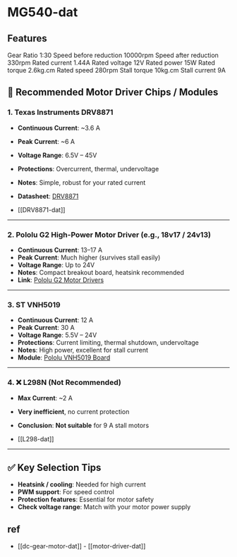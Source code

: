 
# MG540-dat

## Features 

Gear Ratio 1:30
Speed before reduction 10000rpm
Speed after reduction 330rpm
Rated current 1.44A
Rated voltage 12V
Rated power 15W
Rated torque 2.6kg.cm
Rated speed 280rpm
Stall torque 10kg.cm
Stall current 9A



## 🔧 Recommended Motor Driver Chips / Modules

### 1. **Texas Instruments DRV8871**
- **Continuous Current**: ~3.6 A  
- **Peak Current**: ~6 A  
- **Voltage Range**: 6.5V – 45V  
- **Protections**: Overcurrent, thermal, undervoltage  
- **Notes**: Simple, robust for your rated current  
- **Datasheet**: [DRV8871](https://www.ti.com/product/DRV8871)

- [[DRV8871-dat]]
  
---

### 2. **Pololu G2 High-Power Motor Driver (e.g., 18v17 / 24v13)**
- **Continuous Current**: 13–17 A  
- **Peak Current**: Much higher (survives stall easily)  
- **Voltage Range**: Up to 24V  
- **Notes**: Compact breakout board, heatsink recommended  
- **Link**: [Pololu G2 Motor Drivers](https://www.pololu.com/category/82/motor-drivers)

---

### 3. **ST VNH5019**
- **Continuous Current**: 12 A  
- **Peak Current**: 30 A  
- **Voltage Range**: 5.5V – 24V  
- **Protections**: Current limiting, thermal shutdown, undervoltage  
- **Notes**: High power, excellent for stall current  
- **Module**: [Pololu VNH5019 Board](https://www.pololu.com/product/1451)

---

### 4. ❌ **L298N (Not Recommended)**
- **Max Current**: ~2 A  
- **Very inefficient**, no current protection  
- **Conclusion**: **Not suitable** for 9 A stall motors

- [[L298-dat]]
---

## ✅ Key Selection Tips
- **Heatsink / cooling**: Needed for high current
- **PWM support**: For speed control
- **Protection features**: Essential for motor safety
- **Check voltage range**: Match with your motor power supply

## ref 

- [[dc-gear-motor-dat]] - [[motor-driver-dat]]
